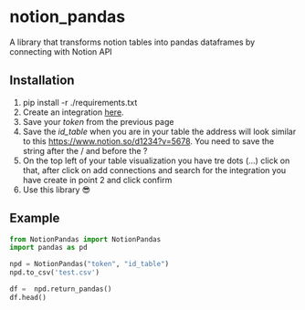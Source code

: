 # notion_pandas
A library that transforms notion tables into pandas dataframes by connecting with Notion API

## Installation
1. pip install -r ./requirements.txt
2. Create an integration [here](https://www.notion.so/my-integrations "Title").
3. Save your *token* from the previous page
4. Save the *id_table* when you are in your table the address will look similar to this  https://www.notion.so/d1234?v=5678. You need to save the string after the / and before the ?
5. On the top left of your table visualization you have tre dots (...) click on that, after click on add connections and search for the integration you have create in point 2 and click confirm
2. Use this library 😎

## Example
```py
from NotionPandas import NotionPandas 
import pandas as pd

npd = NotionPandas("token", "id_table")
npd.to_csv('test.csv')

df =  npd.return_pandas()
df.head()
```
